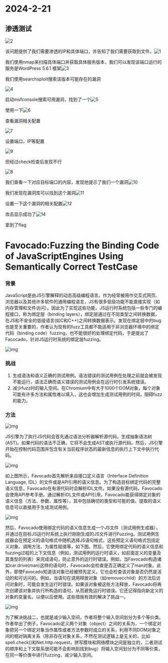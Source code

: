 # 2024-2-21

## 渗透测试

![2](images/2.PNG)

该问题提供了我们需要渗透的IP和具体端口，并告知了我们需要获取到文件。![1](images/1.PNG)

我们使用nmap来扫描具体端口并获取具体服务版本，我们可以发现该端口运行的服务是WordPress 5.6.1 框架![3](images/3.png)

我们使用searchsploit搜索该版本可能存在的漏洞

![4](images/4.png)

启动msfconsole搜索可用漏洞，找到了一个![5](images/5.png)

使用一下![6](images/6.png)

查看漏洞相关配置

![7](images/7.png)

设置端口，IP等配置

![9](images/9.png)

但经过check检查后发现不行

![8](images/8.png)

我们查看一下对应目标端口的内容，发现他提示了我们一个漏洞![10](images/10.png)

我们发现在漏洞库可以找到这个漏洞![11](images/13.png)

设置一下这个漏洞的相关配置![12](images/12.png)

攻击显示成功了![14](images/14.png)

拿到了flag

# Favocado:Fuzzing the Binding Code of JavaScriptEngines Using Semantically Correct TestCase

### 背景

JavaScript是由JS引擎解释的动态高级编程语言。作为经常被用作交互式网页、浏览器以及其他许多软件的通用编程语言，JS有很多低级功能不能直接实现（如内存管理和文件访问）。因此为了实现这些功能，JS运行时系统包括一些专门的编程接口，称为绑定层（binding layers），绑定层通过在不同类型之间转换数据，在JS和不安全的低级语言(如C和C++)之间转换数据表示。发现在绑定层中的bug也是至关重要的，作者认为现有的fuzz工具都不能适用于非浏览器环境中的绑定代码（binding code）fuzzing，也不能很好的处理绑定代码，于是提出了Facocado，针对JS运行时系统的绑定层fuzzing。

![img](images/15.png)

### 挑战

1. 生成语法和语义正确的测试用例。语法错误的测试用例在处理之前就会被发现不能运行，语法正确而语义错误的测试用例会在运行时引发系统错误。
2. 减少fuzz时的输入空间。在Chromium中有大于1000个DOM对象，每个对象可能有许多方法和属性难以填入，这也会增加生成测试用例的时间，阻碍fuzz的能力。

### 方法

![img](images/16.png)

JS引擎为了执行JS代码会首先通过语法分析器解析源代码，生成抽象语法树(AST)。如果代码的语法不正确，它将不会生成AST或执行源代码。然后，JS引擎开始在控制代码范围并包含有关当前程序状态的最新信息的执行上下文中执行代码。



![img](images/17.png)

如上图所示，Favocado首先解析来自接口定义语言（Interface Definition Language, IDL）的文件或是API引用的语义信息。为了构造目标绑定代码的完整语义信息，Favocado在有源代码时会解析IDL文件。如果没有源代码，Favocado会使用API参考手册。通过解析IDL文件或API引用，Favocado能获得绑定对象的语义信息（方法、参数、属性等），其中包括确切的类型和可能的值。提取的语义信息可以直接用于生成测试用例。

![img](images/18.png)

然后，Favocado使用绑定代码的语义信息生成一个JS文件（测试用例生成器），并通过在目标JS运行时系统上执行刚刚生成的JS文件进行Fuzzing。测试用例生成器会在预定义的语句格式中随机选择JS语句格式，这些预定义语句格式包括定义对象、调用方法、为属性赋值等，如下图。然后，它使用绑定代码的语义信息和fuzzing过程的上下文信息（例如，测试用例的运行时语义，如前面定义的变量及其类型的列表）来完成语句，防止意外的运行时错误。例如，当Favocado构造诸如car.drive(man)这样的语句时，Favocado会检查是否正确定义了man对象。此外，即使Favocado知道该对象已经被预先定义，它也会检查该对象是否仍然是活动的和可访问的。例如，当语句在调用释放对象（如removecchild）的方法后访问对象时，可能会发生运行时错误。如果该对象被这些方法释放，Favocado将再次创建该对象并执行所构造的语句，从而避免运行时错误。它还记得指向新定义的对象的变量名，以便以后使用。这些措施有效的解决了挑战一。

![img](images/19.png)

为了解决挑战二，也就是减少输入空间，作者将整个输入空间划分为多个等价类。作者举出了例子，Favocado定义两个对象（object）之间的关系为，一个绑定对象把另一个绑定对象当作属性或者方法参数时成立的关系，利用不同DOM对象之间的相对隔离关系（除非存在对象关系，不然在测试逻辑上是无关的，比如spell.check()和Net.http.request，拼写模块和网络模块之间是独立的，二者测试的顺序和上下文联系很可能不会影响到找到bug）将输入空间划分为不同等价类，在同一等价类中进行fuzzing，减少输入空间。
